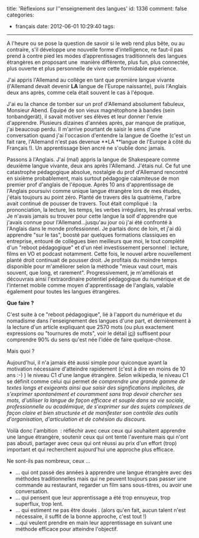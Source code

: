 title: 'Réflexions sur l''enseignement des langues'
id: 1336
comment: false
categories:
  - français
date: 2012-06-01 10:29:40
tags:
---

A l'heure ou se pose la question de savoir si le web rend plus bête, ou au contraire, s'il développe une nouvelle forme d'intelligence, ne faut-il pas prend à contre pied les modes d’apprentissages traditionnels des langues étrangères en proposant une  manière différente, plus fun, plus connectée, plus ouverte et plus personnelle de vivre cette formidable expérience.

J'ai appris l'Allemand au collège en tant que première langue vivante (l'Allemand devait devenir **LA** langue de l'Europe naissante), puis l'Anglais deux ans après, comme cela était souvent le cas à l'époque.

J'ai eu la chance de tomber sur un prof d'Allemand absolument fabuleux, Monsieur Abend. Équipé de son vieux magnétophone à bandes (sein tonbandgerät), il savait motiver ses élèves et leur donner l'envie d'apprendre. Plusieurs dizaines d'années après, par manque de pratique, j'ai beaucoup perdu. Il m'arrive pourtant de saisir le sens d'une conversation quand j'ai l'occasion d'entendre la langue de Goethe (c'est un fait rare, l'Allemand n'est pas devenue **LA **langue de l'Europe à côté du Français !). Un apprentissage bien ancré ne s'oublie donc jamais.

Passons à l'Anglais. J'ai (mal) appris la langue de Shakespeare comme deuxième langue vivante, deux ans après l'Allemand. J'étais nul. Ce fut une catastrophe pédagogique absolue, nostalgie du prof d'Allemand rencontré en sixième probablement, mais surtout pédagogie calamiteuse de mon premier prof d'anglais de l'époque. Après 10 ans d'apprentissage de l'Anglais poursuivi comme unique langue étrangère lors de mes études, j'étais toujours au point zéro. Planté de travers dès la quatrième, l'arbre avait continué de pousser de travers. Tout était compliqué : la prononciation, la lecture, les temps, les verbes irréguliers, les phrasal verbs. Je n'avais jamais su trouver pour cette langue la soif d'apprendre que j'avais connue pour l'Allemand...jusqu'au jour où j'ai été confronté à l'Anglais dans le monde professionnel. Je partais donc de loin, et j'ai dû apprendre "sur le tas", boosté par quelques formations classiques en entreprise, entouré de collègues bien meilleurs que moi, le tout complété d'un "reboot pédagogique" et d'un réel investissement personnel : lecture, films en VO et podcast notamment. Cette fois, le nouvel arbre nouvellement planté droit continuait de pousser droit. Je profitais du moindre temps disponible pour m'améliorer selon la méthode "mieux vaut court, mais souvent, que long, et rarement". Progressivement, je m'améliorais et découvrais ainsi l'extraordinaire potentiel pédagogique du numérique et de l'internet mobile comme moyen d'apprentissage de l'anglais, valable également pour toutes les langues étrangères.

**Que faire ?**

C'est suite à ce "reboot pédagogique", lié à l'apport du numérique et du nomadisme dans l'enseignement des langues d'une part, et dernièrement à la lecture d'un article expliquant que 2570 mots (ou plus exactement expressions ou "tournures de mots", voir le détail [ici](http://2570words.com/pourquoi-les-1500-mots-globish-ne-suffisent-ils-pas-pour-parler-anglais/ "1500 mots ou 2570 ?")) suffisent pour comprendre 90% du sens qu'est née l'idée de faire quelque-chose.

Mais quoi ?

Aujourd'hui, il n'a jamais été aussi simple pour quiconque ayant la motivation nécessaire d'atteindre rapidement (c'est à dire en moins de 10 ans :-) ) le niveau C1 d'une langue étrangère. Selon wikipedia, le niveau C1 se définit comme celui qui permet de _comprendre une grande gamme de textes longs et exigeants ainsi que saisir des significations implicites, de s'exprimer spontanément et couramment sans trop devoir chercher ses mots, d'utiliser la langue de façon efficace et souple dans sa vie sociale, professionnelle ou académique, de s'exprimer sur des sujets complexes de façon claire et bien structurée et de manifester son contrôle des outils d'organisation, d'articulation et de cohésion du discours._

Voilà donc l'ambition  : réfléchir avec ceux ceux qui souhaitent apprendre une langue étrangère, soutenir ceux qui ont tenté l'aventure mais qui n'ont pas abouti, partager avec ceux qui ont réussi au prix d'un effort (trop) important et qui recherchent aujourd'hui une approche plus efficace.

Ne sont-ils pas nombreux, ceux …

*   ... qui ont passé des années à apprendre une langue étrangère avec des méthodes traditionnelles mais qui ne peuvent toujours pas passer une commande au restaurant, regarder un film sans sous-titres, ou avoir une conversation.
*   … qui pensent que leur apprentissage a été trop ennuyeux, trop superflux, trop lent.
*   ... qui estiment ne pas être doués . (alors qu'en fait, aucun talent n'est nécessaire, il suffit de la bonne approche, c'est tout !)
*   ...qui veulent prendre en main leur apprentissage en suivant une méthode efficace pour atteindre l'objectif.
<!--cforms name="Vérification"-->